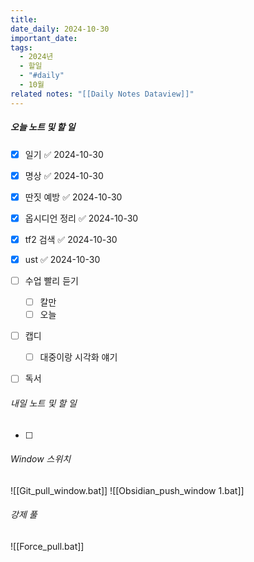 ```yaml
---
title: 
date_daily: 2024-10-30
important_date: 
tags:
  - 2024년
  - 할일
  - "#daily"
  - 10월
related notes: "[[Daily Notes Dataview]]"
---
```

##### 오늘 노트 및 할 일 
- [x] 일기 ✅ 2024-10-30
- [x] 명상 ✅ 2024-10-30
- [x] 딴짓 예방 ✅ 2024-10-30
- [x] 옵시디언 정리 ✅ 2024-10-30
- [x] tf2 검색 ✅ 2024-10-30
- [x] ust ✅ 2024-10-30
- [ ] 수업 빨리 듣기
	- [ ] 칼만
	- [ ] 오늘
- [ ] 캡디
	- [ ] 대중이랑 시각화 얘기
- [ ] 독서




###### 내일 노트 및 할 일
- [ ]  


######  Window 스위치
![[Git_pull_window.bat]]
![[Obsidian_push_window 1.bat]]



###### 강제 풀
![[Force_pull.bat]]
